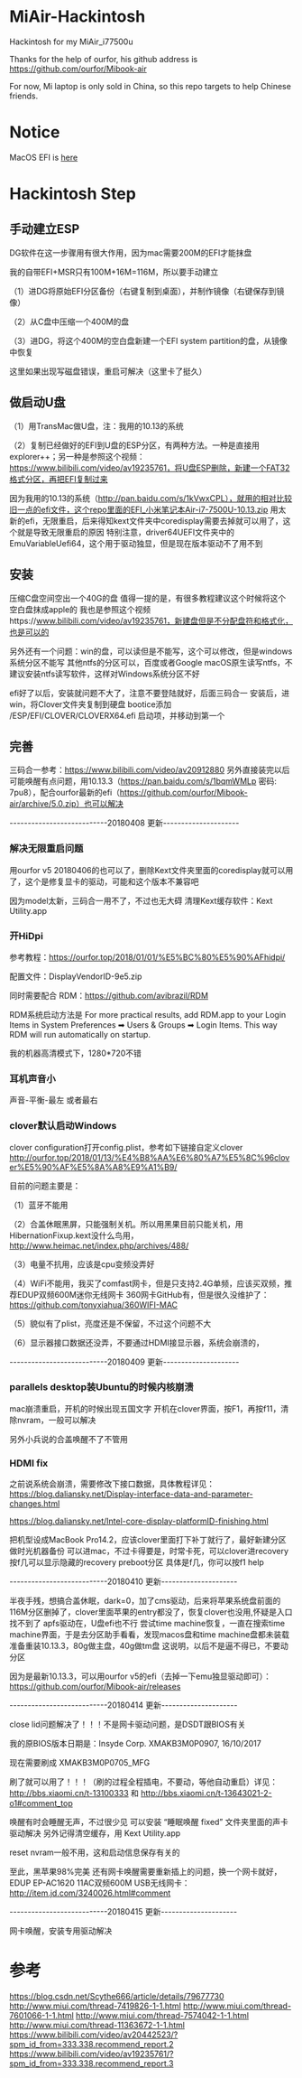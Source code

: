 # MiAir-Hackintosh

Hackintosh for my MiAir_i77500u

Thanks for the help of ourfor, his github address is
https://github.com/ourfor/Mibook-air

For now, Mi laptop is only sold in China, so this repo targets to help Chinese friends.

# Notice

MacOS EFI is [here](https://github.com/billhhh/MiAir-Hackintosh/releases)

# Hackintosh Step

## 手动建立ESP

DG软件在这一步骤用有很大作用，因为mac需要200M的EFI才能抹盘

我的自带EFI+MSR只有100M+16M=116M，所以要手动建立

（1）进DG将原始EFI分区备份（右键复制到桌面），并制作镜像（右键保存到镜像）

（2）从C盘中压缩一个400M的盘

（3）进DG，将这个400M的空白盘新建一个EFI system partition的盘，从镜像中恢复

这里如果出现写磁盘错误，重启可解决（这里卡了挺久）

## 做启动U盘

（1）用TransMac做U盘，注：我用的10.13的系统

（2）复制已经做好的EFI到U盘的ESP分区，有两种方法。一种是直接用explorer++；另一种是参照这个视频：https://www.bilibili.com/video/av19235761，将U盘ESP删除，新建一个FAT32格式分区，再把EFI复制过来

因为我用的10.13的系统（http://pan.baidu.com/s/1kVwxCPL），就用的相对比较旧一点的efi文件，这个repo里面的EFI_小米笔记本Air-i7-7500U-10.13.zip
用太新的efi，无限重启，后来得知kext文件夹中coredisplay需要去掉就可以用了，这个就是导致无限重启的原因
特别注意，driver64UEFI文件夹中的EmuVariableUefi64，这个用于驱动独显，但是现在版本驱动不了用不到

## 安装

压缩C盘空间空出一个40G的盘
值得一提的是，有很多教程建议这个时候将这个空白盘抹成apple的
我也是参照这个视频https://www.bilibili.com/video/av19235761，新建盘但是不分配盘符和格式化，也是可以的

另外还有一个问题：win的盘，可以读但是不能写，这个可以修改，但是windows系统分区不能写
其他ntfs的分区可以，百度或者Google macOS原生读写ntfs，不建议安装ntfs读写软件，这样对Windows系统分区不好

efi好了以后，安装就问题不大了，注意不要登陆就好，后面三码合一
安装后，进win，将Clover文件夹复制到硬盘
bootice添加 /ESP/EFI/CLOVER/CLOVERX64.efi 启动项，并移动到第一个

## 完善

三码合一参考：https://www.bilibili.com/video/av20912880
另外直接装完以后可能唤醒有点问题，用10.13.3（https://pan.baidu.com/s/1bqmWMLp 密码: 7pu8），配合ourfor最新的efi（https://github.com/ourfor/Mibook-air/archive/5.0.zip）也可以解决


---------------------------20180408 更新---------------------

### 解决无限重启问题

用ourfor v5 20180406的也可以了，删除Kext文件夹里面的coredisplay就可以用了，这个是修复显卡的驱动，可能和这个版本不兼容吧


因为model太新，三码合一用不了，不过也无大碍
清理Kext缓存软件：Kext Utility.app

### 开HiDpi

参考教程：https://ourfor.top/2018/01/01/%E5%BC%80%E5%90%AFhidpi/

配置文件：DisplayVendorID-9e5.zip

同时需要配合 RDM：https://github.com/avibrazil/RDM

RDM系统启动方法是
For more practical results, add RDM.app to your Login Items in System Preferences ➡ Users & Groups ➡ Login Items. This way RDM will run automatically on startup.

我的机器高清模式下，1280*720不错

### 耳机声音小

声音-平衡-最左 或者最右

### clover默认启动Windows

clover configuration打开config.plist，参考如下链接自定义clover
http://ourfor.top/2018/01/13/%E4%B8%AA%E6%80%A7%E5%8C%96clover%E5%90%AF%E5%8A%A8%E9%A1%B9/

目前的问题主要是：

（1）蓝牙不能用

（2）合盖休眠黑屏，只能强制关机。所以用黑果目前只能关机，用HibernationFixup.kext没什么鸟用，http://www.heimac.net/index.php/archives/488/

（3）电量不抗用，应该是cpu变频没弄好

（4）WiFi不能用，我买了comfast网卡，但是只支持2.4G单频，应该买双频，推荐EDUP双频600M迷你无线网卡
360网卡GitHub有，但是很久没维护了：https://github.com/tonyxiahua/360WIFI-MAC

（5）貌似有了plist，亮度还是不保留，不过这个问题不大

（6）显示器接口数据还没弄，不要通过HDMI接显示器，系统会崩溃的，


---------------------------20180409 更新---------------------

### parallels desktop装Ubuntu的时候内核崩溃

mac崩溃重启，开机的时候出现五国文字
开机在clover界面，按F1，再按f11，清除nvram，一般可以解决

另外小兵说的合盖唤醒不了不管用

### HDMI fix

之前说系统会崩溃，需要修改下接口数据，具体教程详见：
https://blog.daliansky.net/Display-interface-data-and-parameter-changes.html

https://blog.daliansky.net/Intel-core-display-platformID-finishing.html

把机型设成MacBook Pro14.2，应该clover里面打下补丁就行了，最好新建分区做时光机器备份
可以进mac，不过卡得要是，时常卡死，可以clover进recovery
按f几可以显示隐藏的recovery preboot分区
具体是f几，你可以按f1 help

---------------------------20180410 更新---------------------

半夜手残，想搞合盖休眠，dark=0，加了cms驱动，后来将苹果系统盘前面的116M分区删掉了，clover里面苹果的entry都没了，恢复clover也没用,怀疑是入口找不到了
apfs驱动在，U盘efi也不行
尝试time machine恢复，一直在搜索time machine界面，于是去分区助手看看，发现macos盘和time machine盘都未装载
准备重装10.13.3，80g做主盘，40g做tm盘
这说明，以后不是逼不得已，不要动分区

因为是最新10.13.3，可以用ourfor v5的efi（去掉一下emu独显驱动即可）：
https://github.com/ourfor/Mibook-air/releases


---------------------------20180414 更新---------------------

close lid问题解决了！！！不是网卡驱动问题，是DSDT跟BIOS有关

我的原BIOS版本日期是：Insyde Corp. XMAKB3M0P0907, 16/10/2017

现在需要刷成 XMAKB3M0P0705_MFG

刷了就可以用了！！！（刷的过程全程插电，不要动，等他自动重启）详见：http://bbs.xiaomi.cn/t-13100333
和 http://bbs.xiaomi.cn/t-13643021-2-o1#comment_top


唤醒有时会睡醒无声，不过很少见
可以安装 “睡眠唤醒 fixed” 文件夹里面的声卡驱动解决
另外记得清空缓存，用 Kext Utility.app

reset nvram一般不用，这和启动信息保存有关的


至此，黑苹果98%完美
还有网卡唤醒需要重新插上的问题，换一个网卡就好，EDUP EP-AC1620 11AC双频600M USB无线网卡：http://item.jd.com/3240026.html#comment


---------------------------20180415 更新---------------------

网卡唤醒，安装专用驱动解决

# 参考

https://blog.csdn.net/Scythe666/article/details/79677730
http://www.miui.com/thread-7419826-1-1.html
http://www.miui.com/thread-7601066-1-1.html
http://www.miui.com/thread-7574042-1-1.html
http://www.miui.com/thread-11363672-1-1.html
https://www.bilibili.com/video/av20442523/?spm_id_from=333.338.recommend_report.2
https://www.bilibili.com/video/av19235761/?spm_id_from=333.338.recommend_report.3
